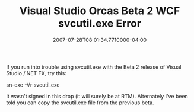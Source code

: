 ﻿---
title: Visual Studio Orcas Beta 2 WCF svcutil.exe Error
date: "2007-07-28T08:01:34.7710000-04:00"
description: >
featuredImage: img/visual-studio-orcas-beta-2-wcf-svcutil-exe-error-featured.png
---

If you run into trouble using svcutil.exe with the Beta 2 release of Visual Studio /.NET FX, try this:

sn-exe -Vr svcutil.exe

It wasn't signed in this drop (it will surely be at RTM). Alternately I've been told you can copy the svcutil.exe file from the previous beta.

